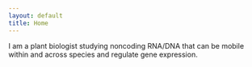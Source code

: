 ```yaml
---
layout: default
title: Home
---
```


I am a plant biologist studying noncoding RNA/DNA that can be mobile within and across species and regulate gene expression.
